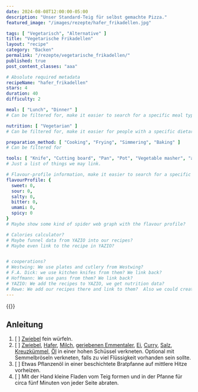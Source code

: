 ```yaml
---
date: 2024-08-08T12:00:00-05:00
description: "Unser Standard-Teig für selbst gemachte Pizza."
featured_image: "/images/rezepte/hafer_frikadellen.jpg"

tags: [ "Vegetarisch", "Alternative" ]
title: "Vegetarische Frikadellen"
layout: "recipe"
category: "Backen"
permalink: "/rezepte/vegetarische_frikadellen/"
published: true
post_content_classes: "aaa"

# Absolute required metadata
recipeName: "hafer_frikadellen"
stars: 4
duration: 40
difficulty: 2

meal: [ "Lunch", "Dinner" ]
# Can be filtered for, make it easier to search for a specific meal type.

nutrition: [ "Vegetarian" ]
# Can be filtered for, make it easier for people with a specific dietary preference.

preparation_method: [ "Cooking", "Frying", "Simmering", "Baking" ]
# Can be filtered for

tools: [ "Knife", "Cutting board", "Pan", "Pot", "Vegetable masher", "abdeckbaren Pfanne" ]
# Just a list of things we may link.

# Flavour-profile information, make it easier to search for a specific taste.
flavourProfile: {
  sweet: 0,
  sour: 0,
  salty: 0,
  bitter: 0,
  umami: 0,
  spicy: 0
}
# Maybe show some kind of spider web graph with the flavour profile?

# Calories calculator?
# Maybe funnel data from YAZIO into our recipes?
# Maybe even link to the recipe in YAZIO?


# cooperations?
# Westwing: We use plates and cutlery from Westwing?
# F.A. Dick: we use kitchen knifes from them? We link back?
# Hoffmann: We use pans from them? We link back?
# YAZIO: We add the recipes to YAZIO, we get nutrition data?
# Rewe: We add our recipes there and link to them?  Also we could create a button to order ingredients?
---
```


{{<ingredient-table servingsCount="4" recipe="hafer_frikadellen" image="/images/rezepte/hafer_frikadellen.jpg">}}

## Anleitung
1. [ ] [Zwiebel](#ing1) fein würfeln.
2. [ ] [Zwiebel](#ing1), [Hafer](#ing2), [Milch](#ing3), [geriebenen Emmentaler](#ing8), [Ei](#ing4), [Curry](#ing5), [Salz](#ing6), [Kreuzkümmel](#ing7), [Öl](#ing8) in einer hohen Schüssel verkneten. Optional mit Semmelbröseln verkneten, falls zu viel Flüssigkeit vorhanden sein sollte.
3. [ ] Etwas Pflanzenöl in einer beschichtete Bratpfanne auf mittlere Hitze vorheizen.
4. [ ] Mit der Hand kleine Fladen vom Teig formen und in der Pfanne für circa fünf Minuten von jeder Seite abraten.

